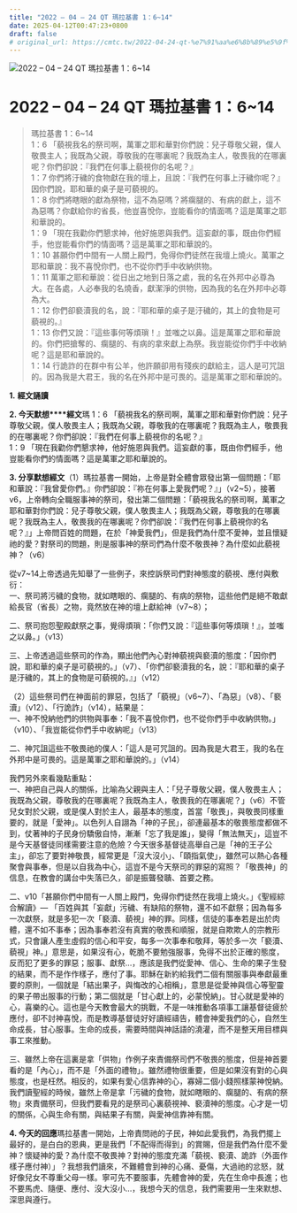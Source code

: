 ```yaml
---
title: "2022 – 04 – 24 QT 瑪拉基書 1：6~14"
date: 2025-04-12T00:47:23+0800
draft: false
# original_url: https://cmtc.tw/2022-04-24-qt-%e7%91%aa%e6%8b%89%e5%9f%ba%e6%9b%b8-1%ef%bc%9a614
---
```


![2022 – 04 – 24 QT 瑪拉基書 1：6~14](/images/qt.jpg   "2022 – 04 – 24 QT 瑪拉基書 1：6~14")

# 2022 – 04 – 24 QT 瑪拉基書 1：6~14

> 瑪拉基書 1：6~14  
> 1：6 「藐視我名的祭司啊，萬軍之耶和華對你們說：兒子尊敬父親，僕人敬畏主人；我既為父親，尊敬我的在哪裏呢？我既為主人，敬畏我的在哪裏呢？你們卻說：『我們在何事上藐視你的名呢？』  
> 1：7 你們將汙穢的食物獻在我的壇上，且說：『我們在何事上汙穢你呢？』因你們說，耶和華的桌子是可藐視的。  
> 1：8 你們將瞎眼的獻為祭物，這不為惡嗎？將瘸腿的、有病的獻上，這不為惡嗎？你獻給你的省長，他豈喜悅你，豈能看你的情面嗎？這是萬軍之耶和華說的。  
> 1：9 「現在我勸你們懇求神，他好施恩與我們。這妄獻的事，既由你們經手，他豈能看你們的情面嗎？這是萬軍之耶和華說的。  
> 1：10 甚願你們中間有一人關上殿門，免得你們徒然在我壇上燒火。萬軍之耶和華說：我不喜悅你們，也不從你們手中收納供物。  
> 1：11 萬軍之耶和華說：從日出之地到日落之處，我的名在外邦中必尊為大。在各處，人必奉我的名燒香，獻潔淨的供物，因為我的名在外邦中必尊為大。  
> 1：12 你們卻褻瀆我的名，說：『耶和華的桌子是汙穢的，其上的食物是可藐視的。』  
> 1：13 你們又說：『這些事何等煩瑣！』並嗤之以鼻。這是萬軍之耶和華說的。你們把搶奪的、瘸腿的、有病的拿來獻上為祭。我豈能從你們手中收納呢？這是耶和華說的。  
> 1：14 行詭詐的在群中有公羊，他許願卻用有殘疾的獻給主，這人是可咒詛的。因為我是大君王，我的名在外邦中是可畏的。這是萬軍之耶和華說的。

**1.** **經文誦讀**

**2. 今天默想****經文**瑪 1：6 「藐視我名的祭司啊，萬軍之耶和華對你們說：兒子尊敬父親，僕人敬畏主人；我既為父親，尊敬我的在哪裏呢？我既為主人，敬畏我的在哪裏呢？你們卻說：『我們在何事上藐視你的名呢？』  
1：9 「現在我勸你們懇求神，他好施恩與我們。這妄獻的事，既由你們經手，他豈能看你們的情面嗎？這是萬軍之耶和華說的。

**3. 分享默想經文**（1）瑪拉基書一開始，上帝是對全體會眾發出第一個問題：「耶和華說：『我曾愛你們。』你們卻說：『祢在何事上愛我們呢？』」（v2~5），接著v6，上帝轉向全職服事神的祭司，發出第二個問題：「藐視我名的祭司啊，萬軍之耶和華對你們說：兒子尊敬父親，僕人敬畏主人；我既為父親，尊敬我的在哪裏呢？我既為主人，敬畏我的在哪裏呢？你們卻說：『我們在何事上藐視你的名呢？』」上帝問百姓的問題，在於「神愛我們」，但是我們為什麼不愛神，並且懷疑祂的愛？對祭司的問題，則是服事神的祭司們為什麼不敬畏神？為什麼如此藐視神？（v6）

從v7~14上帝透過先知舉了一些例子，來控訴祭司們對神態度的藐視、應付與敷衍：  
一、祭司將污穢的食物，就如瞎眼的、瘸腿的、有病的祭物，這些他們是絕不敢獻給長官（省長）之物，竟然放在神的壇上獻給神（v7~8）；

二、祭司抱怨聖殿獻祭之事，覺得煩瑣：「你們又說：『這些事何等煩瑣！』，並嗤之以鼻。」（v13）

三、上帝透過這些祭司的作為，顯出他們內心對神藐視與褻瀆的態度：「因你們說，耶和華的桌子是可藐視的。」（v7）、「你們卻褻瀆我的名，說：『耶和華的桌子是汙穢的，其上的食物是可藐視的。』」（v12）

（2）這些祭司們在神面前的罪惡，包括了「藐視」（v6~7）、「為惡」（v8）、「褻瀆」（v12）、「行詭詐」（v14），結果是：  
一、神不悅納他們的供物與事奉：「我不喜悅你們，也不從你們手中收納供物。」（v10）、「我豈能從你們手中收納呢」（v13）

二、神咒詛這些不敬畏祂的僕人：「這人是可咒詛的。因為我是大君王，我的名在外邦中是可畏的。這是萬軍之耶和華說的。」（v14）

我們另外來看幾點重點：  
一、神把自己與人的關係，比喻為父親與主人：「兒子尊敬父親，僕人敬畏主人；我既為父親，尊敬我的在哪裏呢？我既為主人，敬畏我的在哪裏呢？」（v6）不管兒女對於父親，或是僕人對於主人，最基本的態度，首當「敬畏」，與敬畏同樣重要的，就是「愛神」。以色列人自詡為「神的子民」，卻連最基本的敬畏態度都做不到，仗著神的子民身份驕傲自恃，漸漸「忘了我是誰」，變得「無法無天」，這豈不是今天基督徒同樣需要注意的危險？今天很多基督徒高舉自己是「神的王子公主」，卻忘了要對神敬畏，經常更是「沒大沒小」、「頤指氣使」，雖然可以熱心各種聚會與事奉，但是以自我為中心，這豈不是今天祭司的罪惡的寫照？「敬畏神」的信息，在教會的講台中失落已久，卻是振聾發聵、首要之務。

二、v10「甚願你們中間有一人關上殿門，免得你們徒然在我壇上燒火。」《聖經綜合解讀》— 「百姓與其「妄獻」污穢、有缺陷的祭物，還不如不獻祭；因為每多一次獻祭，就是多犯一次「褻瀆、藐視」神的罪。同樣，信徒的事奉若是出於肉體，還不如不事奉；因為事奉若沒有真實的敬畏和順服，就是自欺欺人的宗教形式，只會讓人產生虛假的信心和平安，每多一次事奉和敬拜，等於多一次「褻瀆、藐視」神。」意思是，如果沒有心，乾脆不要勉強服事，免得不出於正確的態度，反而犯了更多的罪惡；服事、獻祭…，應該是我們從愛神、信心、生命的果子生發的結果，而不是作作樣子，應付了事。耶穌在新約給我們二個有關服事與奉獻最重要的原則，一個就是「結出果子，與悔改的心相稱」，意思是從愛神與信心等聖靈的果子帶出服事的行動；第二個就是「甘心獻上的，必蒙悅納」。甘心就是愛神的心，喜樂的心。這也是今天教會最大的挑戰，不是一味推動各項事工讓基督徒疲於應付，卻不討神喜悅，而是教導基督徒好好讀經禱告，體會神愛我們的心，自然生命成長，甘心服事。生命的成長，需要時間與神話語的澆灌，而不是整天用目標與事工來推動。

三、雖然上帝在這裏是拿「供物」作例子來責備祭司們不敬畏的態度，但是神首要看的是「內心」，而不是「外面的禮物」。雖然禮物很重要，但是如果沒有對的心與態度，也是枉然。相反的，如果有愛心信靠神的心，寡婦二個小錢照樣蒙神悅納。我們讀聖經的時候，雖然上帝是拿「污穢的食物，就如瞎眼的、瘸腿的、有病的祭物」來責備祭司，但我們要看見的是祭司心裏藐視神、褻瀆神的態度。心才是一切的關係，心與生命有關，與結果子有關，與愛神信靠神有關。

**4. 今天的回應**瑪拉基書一開始，上帝責問祂的子民，神如此愛我們，為我們擺上最好的，是白白的恩典，更是我們「不配得而得到」的賞賜，但是我們為什麼不愛神？懷疑神的愛？為什麼不敬畏神？對神的態度充滿「藐視、褻瀆、詭詐（外面作樣子應付神）」？我想我們讀來，不難體會到神的心痛、憂傷，大過祂的忿怒，就好像兒女不尊重父母一樣。寧可先不要服事，先體會神的愛，先在生命中長進；也不要馬虎、隨便、應付、沒大沒小…，我想今天的信息，我們需要用一生來默想、深思與遵行。